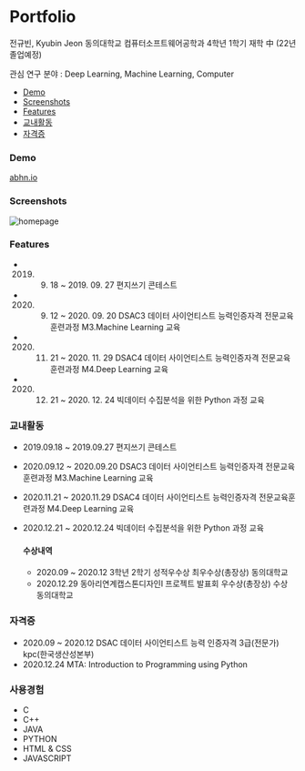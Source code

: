 # Portfolio

전규빈, Kyubin Jeon
동의대학교 컴퓨터소프트웨어공학과 4학년 1학기 재학 中 (22년 졸업예정)

관심 연구 분야 : Deep Learning, Machine Learning, Computer

- [Demo](#demo)
- [Screenshots](#screenshots)
- [Features](#features)
- [교내활동](#교내활동)
- [자격증](#자격증)

### Demo
[abhn.io](https://abhn.io)

### Screenshots
![homepage](tmp/screenshot.jpg?raw=true "Homepage")

### Features
- 2019. 09. 18 ~ 2019. 09. 27 편지쓰기 콘테스트
- 2020. 09. 12 ~ 2020. 09. 20 DSAC3 데이터 사이언티스트 능력인증자격 전문교육훈련과정 M3.Machine Learning 교육
- 2020. 11. 21 ~ 2020. 11. 29 DSAC4 데이터 사이언티스트 능력인증자격 전문교육훈련과정 M4.Deep Learning 교육
- 2020. 12. 21 ~ 2020. 12. 24 빅데이터 수집분석을 위한 Python 과정 교육

### 교내활동
- 2019.09.18 ~ 2019.09.27 편지쓰기 콘테스트
- 2020.09.12 ~ 2020.09.20 DSAC3 데이터 사이언티스트 능력인증자격 전문교육훈련과정 M3.Machine Learning 교육
- 2020.11.21 ~ 2020.11.29 DSAC4 데이터 사이언티스트 능력인증자격 전문교육훈련과정 M4.Deep Learning 교육
- 2020.12.21 ~ 2020.12.24 빅데이터 수집분석을 위한 Python 과정 교육

  #### 수상내역
  - 2020.09 ~ 2020.12 3학년 2학기 성적우수상 최우수상(총장상) 동의대학교
  - 2020.12.29 동아리연계캡스톤디자인Ⅰ 프로젝트 발표회 우수상(총장상) 수상 동의대학교

### 자격증
- 2020.09 ~ 2020.12 DSAC 데이터 사이언티스트 능력 인증자격 3급(전문가) kpc(한국생산성본부)
- 2020.12.24 MTA: Introduction to Programming using Python

### 사용경험
- C
- C++
- JAVA
- PYTHON
- HTML & CSS
- JAVASCRIPT
